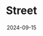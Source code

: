 ---
title: "Street"
date: 2024-09-15
draft: false
layout: "photo-series"
cover_image: "https://photos.jmkettle.com/places/street/01.webp"
series_images:
  - "https://photos.jmkettle.com/places/street/01.webp"
  - "https://photos.jmkettle.com/places/street/02.webp"
  - "https://photos.jmkettle.com/places/street/03.webp"
  - "https://photos.jmkettle.com/places/street/04.webp"
  - "https://photos.jmkettle.com/places/street/05.webp"
---